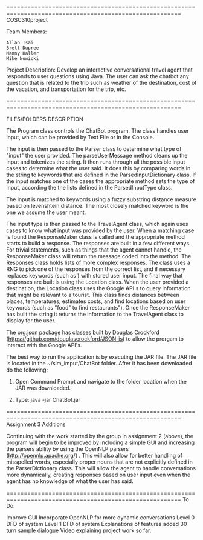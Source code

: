========================================================================================================
COSC310project

Team Members:

	Allan Tsai
	Brett Dupree
	Manny Haller
	Mike Nowicki
	
Project Description: 
        Develop an interactive conversational travel agent that responds to user questions using Java. The user can ask the chatbot any question that is related to the trip such as weather of the destination, cost of the vacation, and transportation for the trip, etc. 
	 
========================================================================================================

FILES/FOLDERS DESCRIPTION

The Program class controls the ChatBot program. The class handles user input, which can be provided by Text File or in the Console. 

The input is then passed to the Parser class to determine what type of "input" the user provided. The parseUserMessage method cleans up the input and tokenizes the string. It then runs through all the possible input cases to determine what the user said. It does this by comparing words in the string to keywords that are defined in the ParsedInputDictionary class. If the input matches one of the cases the appropriate method sets the type of input, according the the lists defined in the ParsedInputType class.

The input is matched to keywords using a fuzzy substring distance measure based on levenshtein distance. The most closely matched keyword is the one we assume the user meant.

The input type is then passed to the TravelAgent class, which again uses cases to know what input was provided by the user. When a matching case is found the ResponseMaker class is called and the appropriate method starts to build a response. The responses are built in a few different ways. For trivial statements, such as things that the agent cannot handle, the ResponseMaker class will return the message coded into the method. The Responses class holds lists of more complex responses. The class uses a RNG to pick one of the responses from the correct list, and if necessary replaces keywords (such as <Dest>) with stored user input. The final way that responses are built is using the Location class. When the user provided a destination, the Location class uses the Google API's to query information that might be relevant to a tourist. This class finds distances between places, temperatures, estimates costs, and find locations based on user keywords (such as "food" to find restaurants"). Once the ResponseMaker has built the string it returns the information to the TravelAgent class to display for the user.

The org.json package has classes built by Douglas Crockford (https://github.com/douglascrockford/JSON-js) to allow the prorgam to interact with the Google API's.

The best way to run the application is by executing the JAR file. The JAR file is located in the ~/sim_imput/ChatBot folder.
After it has been downloaded do the following:

1. Open Command Prompt and navigate to the folder location when the JAR was downloaded.

2. Type: java -jar ChatBot.jar

========================================================================================================
Assignment 3 Additions

Continuing with the work started by the group in assignment 2 (above), the program will begin to be improved by including a simple GUI and increasing the parsers ability by using the OpenNLP parsers (http://opennlp.apache.org/) . This will also allow for better handling of misspelled words, especially proper nouns that are not explicitly defined in the ParserDictionary class. This will allow the agent to handle conversations more dynamically, creating responses based on user input even when the agent has no knowledge of what the user has said.

========================================================================================================
To Do:

Improve GUI
Incorporate OpenNLP for more dynamic conversations
Level 0 DFD of system
Level 1 DFD of system
Explanations of features added
30 turn sample dialogue
Video explaining project work so far.